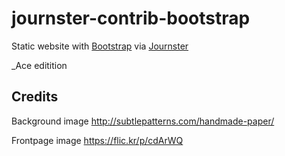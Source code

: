 # journster-contrib-bootstrap

Static website with [Bootstrap](http://getbootstrap.com) via [Journster](http://www.journster.com)

_Ace editition

## Credits

Background image
http://subtlepatterns.com/handmade-paper/

Frontpage image
https://flic.kr/p/cdArWQ
